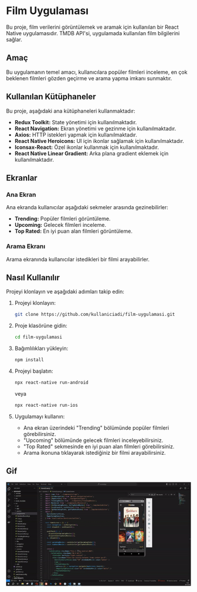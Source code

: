 # Film Uygulaması

Bu proje, film verilerini görüntülemek ve aramak için kullanılan bir React Native uygulamasıdır. TMDB API'si, uygulamada kullanılan film bilgilerini sağlar.

## Amaç

Bu uygulamanın temel amacı, kullanıcılara popüler filmleri inceleme, en çok beklenen filmleri gözden geçirme ve arama yapma imkanı sunmaktır.

## Kullanılan Kütüphaneler

Bu proje, aşağıdaki ana kütüphaneleri kullanmaktadır:

- **Redux Toolkit:** State yönetimi için kullanılmaktadır.
- **React Navigation:** Ekran yönetimi ve gezinme için kullanılmaktadır.
- **Axios:** HTTP istekleri yapmak için kullanılmaktadır.
- **React Native Heroicons:** UI için ikonlar sağlamak için kullanılmaktadır.
- **Iconsax-React:** Özel ikonlar kullanmak için kullanılmaktadır.
- **React Native Linear Gradient:** Arka plana gradient eklemek için kullanılmaktadır.

## Ekranlar

### Ana Ekran

Ana ekranda kullanıcılar aşağıdaki sekmeler arasında gezinebilirler:

- **Trending:** Popüler filmleri görüntüleme.
- **Upcoming:** Gelecek filmleri inceleme.
- **Top Rated:** En iyi puan alan filmleri görüntüleme.

### Arama Ekranı

Arama ekranında kullanıcılar istedikleri bir filmi arayabilirler.

## Nasıl Kullanılır

Projeyi klonlayın ve aşağıdaki adımları takip edin:

1. Projeyi klonlayın:

   ```bash
   git clone https://github.com/kullaniciadi/film-uygulamasi.git
   ```

2. Proje klasörüne gidin:

   ```bash
   cd film-uygulamasi
   ```

3. Bağımlılıkları yükleyin:

   ```bash
   npm install
   ```

4. Projeyi başlatın:

   ```bash
   npx react-native run-android
   ```

   veya

   ```bash
   npx react-native run-ios
   ```

5. Uygulamayı kullanın:

   - Ana ekran üzerindeki "Trending" bölümünde popüler filmleri görebilirsiniz.
   - "Upcoming" bölümünde gelecek filmleri inceleyebilirsiniz.
   - "Top Rated" sekmesinde en iyi puan alan filmleri görebilirsiniz.
   - Arama ikonuna tıklayarak istediğiniz bir filmi arayabilirsiniz.

## Gif

![Proje Ekran Görüntüsü](src/assetes/screen.gif)
